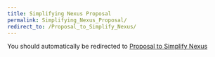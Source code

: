 ```yaml
---
title: Simplifying Nexus Proposal
permalink: Simplifying_Nexus_Proposal/
redirect_to: /Proposal_to_Simplify_Nexus/
---
```


You should automatically be redirected to [Proposal to Simplify Nexus](/Proposal_to_Simplify_Nexus/)

